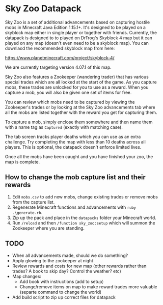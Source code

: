 # Sky Zoo Datapack

Sky Zoo is a set of additional advancements based on capturing hostile mobs in Minecraft Java Edition 1.15.1+. It's
designed to be played on a skyblock map either in single player or together with friends. Currently, the datapack is
designed to to played on DrTrog's Skyblock 4 map but it can played on any map (doesn't even need to be a skyblock
map). You can downlaod the recommended skyblock map from here:

https://www.planetminecraft.com/project/skyblock-4/

We are currently targeting version 4.07.1 of this map.

Sky Zoo also features a Zookeeper (wandering trader) that has various special trades which are all locked at the start
of the game. As you capture mobs, these trades are unlocked for you to use as a reward. When you capture a mob, you will
also be given one set of items for free.

You can review which mobs need to be captured by viewing the Zookeeper's trades or by looking at the Sky Zoo advancements
tab where all the mobs are listed together with the reward you get for capturing them.

To capture a mob, simply enclose them somewhere and then name them with a name tag as `Captured` (exactly with matching case).

The tab screen tracks player deaths which you can use as an extra challenge. Try completing the map with less than 10 deaths
across all players. This is optional, the datapack doesn't enforce limited lives.

Once all the mobs have been caught and you have finished your zoo, the map is complete.

## How to change the mob capture list and their rewards

1. Edit `mobs.csv` to add new mobs, change existing trades or remove mobs from the capture list.
2. Regenerate Minecraft functions and advancements with `ruby .\generate.rb`.
3. Zip up the pack and place in the `datapacks` folder your Minecraft world.
4. Run `/reload` and then `/function sky_zoo:setup` which will summon the Zookeeper where you are standing.

## TODO

* When all advancements made, should we do something?
* Apply glowing to the zookeeper at night
* Review rewards and costs for new map (other rewards rather than trades? A book to skip day? Control the weather? etc)
* Map changes:
    * Add book with instructions (add to setup)
    * Change/remove items on map to make reward trades more valuable (separte command to change the world)
* Add build script to zip up correct files for datapack

